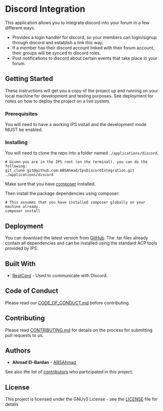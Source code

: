 # Discord Integration

This application allows you to integrate discord into your forum in a few different ways.

* Provides a login handler for discord, so your members can login/signup through discord and establish a link this way.
* If a member has their discord account linked with their forum account, their groups will be synced to discord roles.
* Post notifications to discord about certain events that take place in your forum.

## Getting Started

These instructions will get you a copy of the project up and running on your local machine for development and testing purposes. See deployment for notes on how to deploy the project on a live system.

### Prerequisites

You will need to have a working IPS install and the development mode MUST be enabled.

### Installing

You will need to clone the repo into a folder named `./applications/discord`.

```
# Given you are in the IPS root (on the terminal), you can do the following:
git clone git@github.com:ABSAhmad/IpsDiscordIntegration.git ./applications/discord
```

Make sure that you have [composer](https://getcomposer.org/) installed.

Then install the package dependencies using composer:

```
# This assumes that you have installed composer globally on your machine already.
composer install
```

## Deployment

You can download the latest version from [GitHub](https://github.com/ABSAhmad/IpsDiscordIntegration/releases).
The .tar files already contain all dependencies and can be installed using the standard ACP tools provided by IPS.

## Built With

* [RestCord](https://restcord.com/) - Used to communicate with Discord.

## Code of Conduct

Please read our [CODE_OF_CONDUCT.md](https://github.com/ABSAhmad/IpsDiscordIntegration/blob/master/CODE_OF_CONDUCT.md) before contributing.

## Contributing

Please read [CONTRIBUTING.md](https://github.com/ABSAhmad/IpsDiscordIntegration/blob/master/CONTRIBUTING.md) for details on the process for submitting pull requests to us.

## Authors

* **Ahmad El-Bardan** - [ABSAhmad](https://github.com/ABSAhmad)

See also the list of [contributors](https://github.com/ABSAhmad/IpsDiscordIntegration/contributors) who participated in this project.

## License

This project is licensed under the GNUv3 License - see the [LICENSE](https://github.com/ABSAhmad/IpsDiscordIntegration/blob/master/LICENSE) file for details
